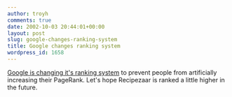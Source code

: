 ```yaml
---
author: troyh
comments: true
date: 2002-10-03 20:44:01+00:00
layout: post
slug: google-changes-ranking-system
title: Google changes ranking system
wordpress_id: 1658
---
```


[Google is changing it's ranking system](http://diveintomark.org/archives/2002/10/03.html#when_an_engineer_flaps_his_wings) to prevent people from artificially increasing their PageRank. Let's hope Recipezaar is ranked a little higher in the future.
